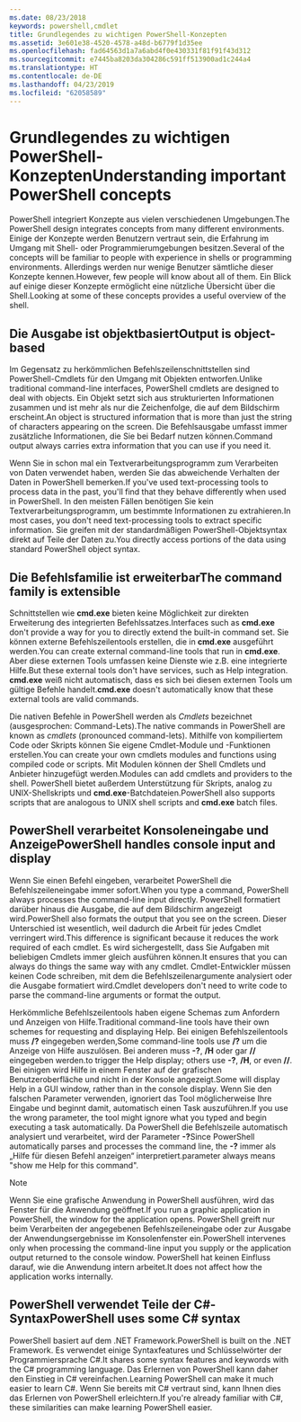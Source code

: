 ```yaml
---
ms.date: 08/23/2018
keywords: powershell,cmdlet
title: Grundlegendes zu wichtigen PowerShell-Konzepten
ms.assetid: 3e601e38-4520-4578-a48d-b6779f1d35ee
ms.openlocfilehash: fad64563d1a7a6abd4f0e430331f81f91f43d312
ms.sourcegitcommit: e7445ba8203da304286c591ff513900ad1c244a4
ms.translationtype: HT
ms.contentlocale: de-DE
ms.lasthandoff: 04/23/2019
ms.locfileid: "62058589"
---
```

# <a name="understanding-important-powershell-concepts"></a><span data-ttu-id="a3720-103">Grundlegendes zu wichtigen PowerShell-Konzepten</span><span class="sxs-lookup"><span data-stu-id="a3720-103">Understanding important PowerShell concepts</span></span>

<span data-ttu-id="a3720-104">PowerShell integriert Konzepte aus vielen verschiedenen Umgebungen.</span><span class="sxs-lookup"><span data-stu-id="a3720-104">The PowerShell design integrates concepts from many different environments.</span></span> <span data-ttu-id="a3720-105">Einige der Konzepte werden Benutzern vertraut sein, die Erfahrung im Umgang mit Shell- oder Programmierumgebungen besitzen.</span><span class="sxs-lookup"><span data-stu-id="a3720-105">Several of the concepts will be familiar to people with experience in shells or programming environments.</span></span> <span data-ttu-id="a3720-106">Allerdings werden nur wenige Benutzer sämtliche dieser Konzepte kennen.</span><span class="sxs-lookup"><span data-stu-id="a3720-106">However, few people will know about all of them.</span></span> <span data-ttu-id="a3720-107">Ein Blick auf einige dieser Konzepte ermöglicht eine nützliche Übersicht über die Shell.</span><span class="sxs-lookup"><span data-stu-id="a3720-107">Looking at some of these concepts provides a useful overview of the shell.</span></span>

## <a name="output-is-object-based"></a><span data-ttu-id="a3720-108">Die Ausgabe ist objektbasiert</span><span class="sxs-lookup"><span data-stu-id="a3720-108">Output is object-based</span></span>

<span data-ttu-id="a3720-109">Im Gegensatz zu herkömmlichen Befehlszeilenschnittstellen sind PowerShell-Cmdlets für den Umgang mit Objekten entworfen.</span><span class="sxs-lookup"><span data-stu-id="a3720-109">Unlike traditional command-line interfaces, PowerShell cmdlets are designed to deal with objects.</span></span>
<span data-ttu-id="a3720-110">Ein Objekt setzt sich aus strukturierten Informationen zusammen und ist mehr als nur die Zeichenfolge, die auf dem Bildschirm erscheint.</span><span class="sxs-lookup"><span data-stu-id="a3720-110">An object is structured information that is more than just the string of characters appearing on the screen.</span></span> <span data-ttu-id="a3720-111">Die Befehlsausgabe umfasst immer zusätzliche Informationen, die Sie bei Bedarf nutzen können.</span><span class="sxs-lookup"><span data-stu-id="a3720-111">Command output always carries extra information that you can use if you need it.</span></span>

<span data-ttu-id="a3720-112">Wenn Sie in schon mal ein Textverarbeitungsprogramm zum Verarbeiten von Daten verwendet haben, werden Sie das abweichende Verhalten der Daten in PowerShell bemerken.</span><span class="sxs-lookup"><span data-stu-id="a3720-112">If you've used text-processing tools to process data in the past, you'll find that they behave differently when used in PowerShell.</span></span> <span data-ttu-id="a3720-113">In den meisten Fällen benötigen Sie kein Textverarbeitungsprogramm, um bestimmte Informationen zu extrahieren.</span><span class="sxs-lookup"><span data-stu-id="a3720-113">In most cases, you don't need text-processing tools to extract specific information.</span></span> <span data-ttu-id="a3720-114">Sie greifen mit der standardmäßigen PowerShell-Objektsyntax direkt auf Teile der Daten zu.</span><span class="sxs-lookup"><span data-stu-id="a3720-114">You directly access portions of the data using standard PowerShell object syntax.</span></span>

## <a name="the-command-family-is-extensible"></a><span data-ttu-id="a3720-115">Die Befehlsfamilie ist erweiterbar</span><span class="sxs-lookup"><span data-stu-id="a3720-115">The command family is extensible</span></span>

<span data-ttu-id="a3720-116">Schnittstellen wie **cmd.exe** bieten keine Möglichkeit zur direkten Erweiterung des integrierten Befehlssatzes.</span><span class="sxs-lookup"><span data-stu-id="a3720-116">Interfaces such as **cmd.exe** don't provide a way for you to directly extend the built-in command set.</span></span> <span data-ttu-id="a3720-117">Sie können externe Befehlszeilentools erstellen, die in **cmd.exe** ausgeführt werden.</span><span class="sxs-lookup"><span data-stu-id="a3720-117">You can create external command-line tools that run in **cmd.exe**.</span></span> <span data-ttu-id="a3720-118">Aber diese externen Tools umfassen keine Dienste wie z.B. eine integrierte Hilfe.</span><span class="sxs-lookup"><span data-stu-id="a3720-118">But these external tools don't have services, such as Help integration.</span></span> <span data-ttu-id="a3720-119">**cmd.exe** weiß nicht automatisch, dass es sich bei diesen externen Tools um gültige Befehle handelt.</span><span class="sxs-lookup"><span data-stu-id="a3720-119">**cmd.exe** doesn't automatically know that these external tools are valid commands.</span></span>

<span data-ttu-id="a3720-120">Die nativen Befehle in PowerShell werden als *Cmdlets* bezeichnet (ausgesprochen: Command-Lets).</span><span class="sxs-lookup"><span data-stu-id="a3720-120">The native commands in PowerShell are known as *cmdlets* (pronounced command-lets).</span></span> <span data-ttu-id="a3720-121">Mithilfe von kompiliertem Code oder Skripts können Sie eigene Cmdlet-Module und -Funktionen erstellen.</span><span class="sxs-lookup"><span data-stu-id="a3720-121">You can create your own cmdlets modules and functions using compiled code or scripts.</span></span> <span data-ttu-id="a3720-122">Mit Modulen können der Shell Cmdlets und Anbieter hinzugefügt werden.</span><span class="sxs-lookup"><span data-stu-id="a3720-122">Modules can add cmdlets and providers to the shell.</span></span> <span data-ttu-id="a3720-123">PowerShell bietet außerdem Unterstützung für Skripts, analog zu UNIX-Shellskripts und **cmd.exe**-Batchdateien.</span><span class="sxs-lookup"><span data-stu-id="a3720-123">PowerShell also supports scripts that are analogous to UNIX shell scripts and **cmd.exe** batch files.</span></span>

## <a name="powershell-handles-console-input-and-display"></a><span data-ttu-id="a3720-124">PowerShell verarbeitet Konsoleneingabe und Anzeige</span><span class="sxs-lookup"><span data-stu-id="a3720-124">PowerShell handles console input and display</span></span>

<span data-ttu-id="a3720-125">Wenn Sie einen Befehl eingeben, verarbeitet PowerShell die Befehlszeileneingabe immer sofort.</span><span class="sxs-lookup"><span data-stu-id="a3720-125">When you type a command, PowerShell always processes the command-line input directly.</span></span> <span data-ttu-id="a3720-126">PowerShell formatiert darüber hinaus die Ausgabe, die auf dem Bildschirm angezeigt wird.</span><span class="sxs-lookup"><span data-stu-id="a3720-126">PowerShell also formats the output that you see on the screen.</span></span> <span data-ttu-id="a3720-127">Dieser Unterschied ist wesentlich, weil dadurch die Arbeit für jedes Cmdlet verringert wird.</span><span class="sxs-lookup"><span data-stu-id="a3720-127">This difference is significant because it reduces the work required of each cmdlet.</span></span> <span data-ttu-id="a3720-128">Es wird sichergestellt, dass Sie Aufgaben mit beliebigen Cmdlets immer gleich ausführen können.</span><span class="sxs-lookup"><span data-stu-id="a3720-128">It ensures that you can always do things the same way with any cmdlet.</span></span> <span data-ttu-id="a3720-129">Cmdlet-Entwickler müssen keinen Code schreiben, mit dem die Befehlszeilenargumente analysiert oder die Ausgabe formatiert wird.</span><span class="sxs-lookup"><span data-stu-id="a3720-129">Cmdlet developers don't need to write code to parse the command-line arguments or format the output.</span></span>

<span data-ttu-id="a3720-130">Herkömmliche Befehlszeilentools haben eigene Schemas zum Anfordern und Anzeigen von Hilfe.</span><span class="sxs-lookup"><span data-stu-id="a3720-130">Traditional command-line tools have their own schemes for requesting and displaying Help.</span></span> <span data-ttu-id="a3720-131">Bei einigen Befehlszeilentools muss **/?** eingegeben werden,</span><span class="sxs-lookup"><span data-stu-id="a3720-131">Some command-line tools use **/?**</span></span> <span data-ttu-id="a3720-132">um die Anzeige von Hilfe auszulösen. Bei anderen muss **-?**, **/H** oder gar **//** eingegeben werden.</span><span class="sxs-lookup"><span data-stu-id="a3720-132">to trigger the Help display; others use **-?**, **/H**, or even **//**.</span></span> <span data-ttu-id="a3720-133">Bei einigen wird Hilfe in einem Fenster auf der grafischen Benutzeroberfläche und nicht in der Konsole angezeigt.</span><span class="sxs-lookup"><span data-stu-id="a3720-133">Some will display Help in a GUI window, rather than in the console display.</span></span> <span data-ttu-id="a3720-134">Wenn Sie den falschen Parameter verwenden, ignoriert das Tool möglicherweise Ihre Eingabe und beginnt damit, automatisch einen Task auszuführen.</span><span class="sxs-lookup"><span data-stu-id="a3720-134">If you use the wrong parameter, the tool might ignore what you typed and begin executing a task automatically.</span></span>
<span data-ttu-id="a3720-135">Da PowerShell die Befehlszeile automatisch analysiert und verarbeitet, wird der Parameter **-?**</span><span class="sxs-lookup"><span data-stu-id="a3720-135">Since PowerShell automatically parses and processes the command line, the **-?**</span></span> <span data-ttu-id="a3720-136">immer als „Hilfe für diesen Befehl anzeigen“ interpretiert.</span><span class="sxs-lookup"><span data-stu-id="a3720-136">parameter always means "show me Help for this command".</span></span>

> [!NOTE]
> <span data-ttu-id="a3720-137">Wenn Sie eine grafische Anwendung in PowerShell ausführen, wird das Fenster für die Anwendung geöffnet.</span><span class="sxs-lookup"><span data-stu-id="a3720-137">If you run a graphic application in PowerShell, the window for the application opens.</span></span>
> <span data-ttu-id="a3720-138">PowerShell greift nur beim Verarbeiten der angegebenen Befehlszeileneingabe oder zur Ausgabe der Anwendungsergebnisse im Konsolenfenster ein.</span><span class="sxs-lookup"><span data-stu-id="a3720-138">PowerShell intervenes only when processing the command-line input you supply or the application output returned to the console window.</span></span> <span data-ttu-id="a3720-139">PowerShell hat keinen Einfluss darauf, wie die Anwendung intern arbeitet.</span><span class="sxs-lookup"><span data-stu-id="a3720-139">It does not affect how the application works internally.</span></span>

## <a name="powershell-uses-some-c-syntax"></a><span data-ttu-id="a3720-140">PowerShell verwendet Teile der C#-Syntax</span><span class="sxs-lookup"><span data-stu-id="a3720-140">PowerShell uses some C# syntax</span></span>

<span data-ttu-id="a3720-141">PowerShell basiert auf dem .NET Framework.</span><span class="sxs-lookup"><span data-stu-id="a3720-141">PowerShell is built on the .NET Framework.</span></span> <span data-ttu-id="a3720-142">Es verwendet einige Syntaxfeatures und Schlüsselwörter der Programmiersprache C#.</span><span class="sxs-lookup"><span data-stu-id="a3720-142">It shares some syntax features and keywords with the C# programming language.</span></span> <span data-ttu-id="a3720-143">Das Erlernen von PowerShell kann daher den Einstieg in C# vereinfachen.</span><span class="sxs-lookup"><span data-stu-id="a3720-143">Learning PowerShell can make it much easier to learn C#.</span></span> <span data-ttu-id="a3720-144">Wenn Sie bereits mit C# vertraut sind, kann Ihnen dies das Erlernen von PowerShell erleichtern.</span><span class="sxs-lookup"><span data-stu-id="a3720-144">If you're already familiar with C#, these similarities can make learning PowerShell easier.</span></span>
